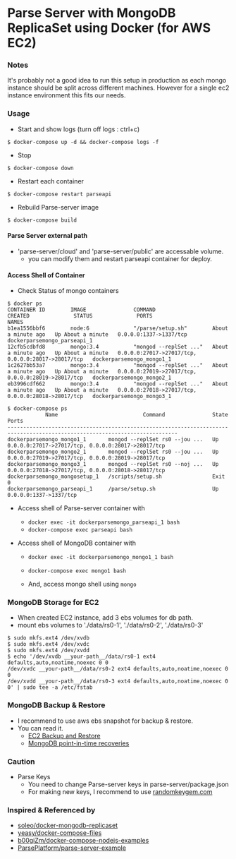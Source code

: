 Parse Server with MongoDB ReplicaSet using Docker (for AWS EC2)
=============================

### Notes

It's probably not a good idea to run this setup in production as each mongo instance should be split across different machines. However for a single ec2 instance environment this fits our needs.


### Usage

- Start and show logs (turn off logs : ctrl+c)

```console
$ docker-compose up -d && docker-compose logs -f
```

- Stop

```console
$ docker-compose down
```

- Restart each container

```console
$ docker-compose restart parseapi
```

- Rebuild Parse-server image

```console
$ docker-compose build
```

#### Parse Server external path
- 'parse-server/cloud' and 'parse-server/public' are accessable volume.
	- you can modify them and restart parseapi container for deploy.


#### Access Shell of Container

- Check Status of mongo containers 

```console
$ docker ps
CONTAINER ID        IMAGE               COMMAND                  CREATED              STATUS              PORTS                                                NAMES
b1ea1556bbf6        node:6              "/parse/setup.sh"        About a minute ago   Up About a minute   0.0.0.0:1337->1337/tcp                               dockerparsemongo_parseapi_1
12cfb5cdbfd8        mongo:3.4           "mongod --replSet ..."   About a minute ago   Up About a minute   0.0.0.0:27017->27017/tcp, 0.0.0.0:28017->28017/tcp   dockerparsemongo_mongo1_1
1c2627bb53a7        mongo:3.4           "mongod --replSet ..."   About a minute ago   Up About a minute   0.0.0.0:27019->27017/tcp, 0.0.0.0:28019->28017/tcp   dockerparsemongo_mongo2_1
eb3996cdf662        mongo:3.4           "mongod --replSet ..."   About a minute ago   Up About a minute   0.0.0.0:27018->27017/tcp, 0.0.0.0:28018->28017/tcp   dockerparsemongo_mongo3_1
```

```console
$ docker-compose ps
            Name                           Command               State                          Ports                        
----------------------------------------------------------------------------------------------------------------------------
dockerparsemongo_mongo1_1       mongod --replSet rs0 --jou ...   Up       0.0.0.0:27017->27017/tcp, 0.0.0.0:28017->28017/tcp 
dockerparsemongo_mongo2_1       mongod --replSet rs0 --jou ...   Up       0.0.0.0:27019->27017/tcp, 0.0.0.0:28019->28017/tcp 
dockerparsemongo_mongo3_1       mongod --replSet rs0 --noj ...   Up       0.0.0.0:27018->27017/tcp, 0.0.0.0:28018->28017/tcp 
dockerparsemongo_mongosetup_1   /scripts/setup.sh                Exit 0                                                      
dockerparsemongo_parseapi_1     /parse/setup.sh                  Up       0.0.0.0:1337->1337/tcp
```

* Access shell of Parse-server container with 
	* `docker exec -it dockerparsemongo_parseapi_1 bash`
	* `docker-compose exec parseapi bash`

* Access shell of MongoDB container with 
	* `docker exec -it dockerparsemongo_mongo1_1 bash`
	* `docker-compose exec mongo1 bash`

	* And, access mongo shell using `mongo`

	
### MongoDB Storage for EC2

- When created EC2 instance, add 3 ebs volumes for db path.
- mount ebs volumes to './data/rs0-1', './data/rs0-2', './data/rs0-3'

```console
$ sudo mkfs.ext4 /dev/xvdb 
$ sudo mkfs.ext4 /dev/xvdc 
$ sudo mkfs.ext4 /dev/xvdd
$ echo '/dev/xvdb __your-path__/data/rs0-1 ext4 defaults,auto,noatime,noexec 0 0 
/dev/xvdc __your-path__/data/rs0-2 ext4 defaults,auto,noatime,noexec 0 0 
/dev/xvdd __your-path__/data/rs0-3 ext4 defaults,auto,noatime,noexec 0 0' | sudo tee -a /etc/fstab
```


### MongoDB Backup & Restore

- I recommend to use aws ebs snapshot for backup & restore.
- You can read it.
	- [EC2 Backup and Restore](https://docs.mongodb.com/ecosystem/tutorial/backup-and-restore-mongodb-on-amazon-ec2/)
	- [MongoDB point-in-time recoveries](https://medium.freecodecamp.com/mongodb-point-in-time-recoveries-or-how-we-saved-600-dollars-a-month-and-got-a-better-backup-55466b7d714#.52l8cu4cv)


### Caution

- Parse Keys
	- You need to change Parse-server keys in parse-server/package.json
	- For making new keys, I recommend to use [randomkeygem.com](http://randomkeygen.com/)


### Inspired & Referenced by
- [soleo/docker-mongodb-replicaset](https://github.com/soleo/docker-mongodb-replicaset)
- [yeasy/docker-compose-files](https://github.com/yeasy/docker-compose-files)
- [b00giZm/docker-compose-nodejs-examples](https://github.com/b00giZm/docker-compose-nodejs-examples/tree/master/05-nginx-express-redis-nodemon)
- [ParsePlatform/parse-server-example](https://github.com/ParsePlatform/parse-server-example)